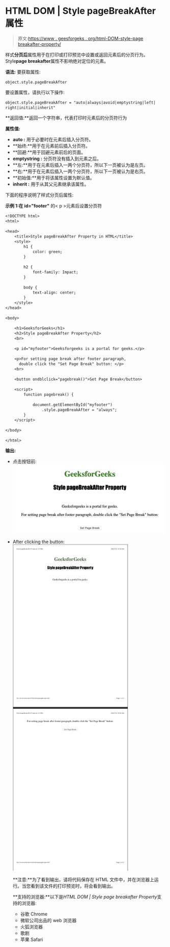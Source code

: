 # HTML DOM | Style pageBreakAfter 属性

> 原文:[https://www . geesforgeks . org/html-DOM-style-page breakafter-property/](https://www.geeksforgeeks.org/html-dom-style-pagebreakafter-property/)

样式**分页后**属性用于在打印或打印预览中设置或返回元素后的分页行为。
Style**page breakafter**属性不影响绝对定位的元素。

**语法:**
要获取属性:

```
object.style.pageBreakAfter
```

要设置属性，请执行以下操作:

```
object.style.pageBreakAfter = "auto|always|avoid|emptystring|left|
right|initial|inherit"
```

**返回值:**返回一个字符串，代表打印时元素后的分页符行为

**属性值:**

*   **auto :** 用于必要时在元素后插入分页符。
*   **始终:**用于在元素前后插入分页符。
*   **回避:**用于回避元素前后的页面。
*   **emptystring :** 分页符没有插入到元素之后。
*   **左:**用于在元素后插入一两个分页符，所以下一页被认为是左页。
*   **右:**用于在元素后插入一两个分页符，所以下一页被认为是右页。
*   **初始值:**用于将该属性设置为默认值。
*   **inherit :** 用于从其父元素继承该属性。

下面的程序说明了样式分页后属性:

**示例 1:在 id="footer"** 的< p >元素后设置分页符

```
<!DOCTYPE html>
<html>

<head>
    <title>Style pageBreakAfter Property in HTML</title>
    <style>
        h1 {
            color: green;
        }

        h2 {
            font-family: Impact;
        }

        body {
            text-align: center;
        }
    </style>
</head>

<body>

    <h1>GeeksforGeeks</h1>
    <h2>Style pageBreakAfter Property</h2>
    <br>

    <p id="myfooter">Geeksforgeeks is a portal for geeks.</p>

    <p>For setting page break after footer paragraph, 
      double click the "Set Page Break" button: </p>
    <br>

    <button ondblclick="pagebreak()">Set Page Break</button>

    <script>
        function pagebreak() {

            document.getElementById("myfooter")
                .style.pageBreakAfter = "always";
        }
    </script>

</body>

</html>          
```

**输出:**

*   点击按钮前:
    ![](img/f84d231f6cf729f5f6978c37b195cbaa.png)

*   After clicking the button:
    ![](img/e1b675a41698514e3182cc26ac6dc581.png)

    **注意:**为了看到输出，请将代码保存在 HTML 文件中，并在浏览器上运行。当您看到该文件的打印预览时，将会看到输出。

    **支持的浏览器:**以下是*HTML DOM | Style page breakafter Property*支持的浏览器:

    *   谷歌 Chrome
    *   微软公司出品的 web 浏览器
    *   火狐浏览器
    *   歌剧
    *   苹果 Safari